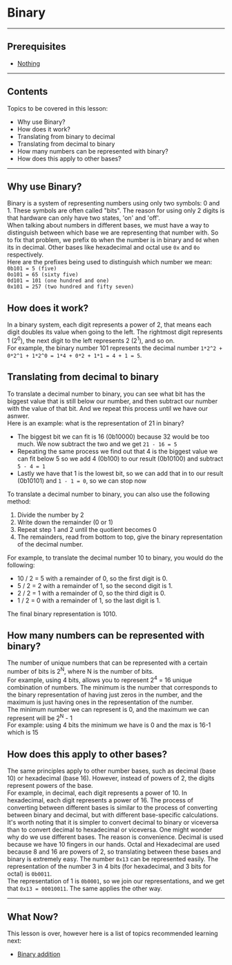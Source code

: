# Binary

---

## Prerequisites

- [Nothing](Binary.md#binary)

---

## Contents

Topics to be covered in this lesson:

- Why use Binary?
- How does it work?
- Translating from binary to decimal
- Translating from decimal to binary
- How many numbers can be represented with binary?
- How does this apply to other bases?

---

## Why use Binary?

Binary is a system of representing numbers using only two symbols: 0 and 1. These symbols are often called "bits". 
The reason for using only 2 digits is that hardware can only have two states, 'on' and 'off'.  
When talking about numbers in different bases, we must have a way to distinguish between which base we are representing that number with. 
So to fix that problem, we prefix ``0b`` when the number is in binary and ``0d`` when its in decimal. Other bases like hexadecimal and octal use ``0x`` and ``0o`` respectively.  
Here are the prefixes being used to distinguish which number we mean:  
``0b101 = 5 (five)``  
``0o101 = 65 (sixty five)``  
``0d101 = 101 (one hundred and one)``  
``0x101 = 257 (two hundred and fifty seven)``

## How does it work?

In a binary system, each digit represents a power of 2, that means each digit doubles its value when going to the left. 
The rightmost digit represents 1 (2<sup>0</sup>), the next digit to the left represents 2 (2<sup>1</sup>), and so on.  
For example, the binary number 101 represents the decimal number ``1*2^2 + 0*2^1 + 1*2^0 = 1*4 + 0*2 + 1*1 = 4 + 1 = 5``.

## Translating from decimal to binary

To translate a decimal number to binary, you can see what bit has the biggest value that is still below our number, and then subtract our number with the value of that bit. And we repeat this process until we have our asnwer.  
Here is an example: what is the representation of 21 in binary?
- The biggest bit we can fit is 16 (0b10000) because 32 would be too much. We now subtract the two and we get ``21 - 16 = 5``  
- Repeating the same process we find out that 4 is the biggest value we can fit below 5 so we add 4 (0b100) to our result (0b10100) and subtract ``5 - 4 = 1``
- Lastly we have that 1 is the lowest bit, so we can add that in to our result (0b10101) and ``1 - 1 = 0``, so we can stop now

To translate a decimal number to binary, you can also use the following method:
1. Divide the number by 2
2. Write down the remainder (0 or 1)
3. Repeat step 1 and 2 until the quotient becomes 0
4. The remainders, read from bottom to top, give the binary representation of the decimal number.

For example, to translate the decimal number 10 to binary, you would do the following:

* 10 / 2 = 5 with a remainder of 0, so the first digit is 0.
* 5 / 2 = 2 with a remainder of 1, so the second digit is 1.
* 2 / 2 = 1 with a remainder of 0, so the third digit is 0.
* 1 / 2 = 0 with a remainder of 1, so the last digit is 1.

The final binary representation is 1010.

## How many numbers can be represented with binary?

The number of unique numbers that can be represented with a certain number of bits is 2<sup>N</sup>, where N is the number of bits.  
For example, using 4 bits, allows you to represent 2<sup>4</sup> = 16 unique combination of numbers. The minimum is the number that corresponds to the binary representation of having just zeros in the number, and the maximum is just having ones in the representation of the number.  
The minimum number we can represent is 0, and the maximum we can represent will be 2<sup>N</sup> - 1  
For example: using 4 bits the minimum we have is 0 and the max is 16-1 which is 15

## How does this apply to other bases?

The same principles apply to other number bases, such as decimal (base 10) or hexadecimal (base 16). 
However, instead of powers of 2, the digits represent powers of the base.  
For example, in decimal, each digit represents a power of 10. In hexadecimal, each digit represents a power of 16. The process of converting between different bases is similar to the process of converting between binary and decimal, but with different base-specific calculations. It's worth noting that it is simpler to convert decimal to binary or viceversa than to convert decimal to hexadecimal or viceversa.
One might wonder why do we use different bases. The reason is convenience. Decimal is used because we have 10 fingers in our hands. Octal and Hexadecimal are used because 8 and 16 are powers of 2, so translating between these bases and binary is extremely easy.
The number `0x13` can be represented easily. The representation of the number 3 in 4 bits (for hexadecimal, and 3 bits for octal) is `0b0011`.  
The representation of 1 is ``0b0001``, so we join our representations, and we get that ``0x13 = 00010011``. The same applies the other way.

---
## What Now?

This lesson is over, however here is a list of topics recommended learning next:

- [Binary addition](Binary%20Addition.md#binary-addition)
